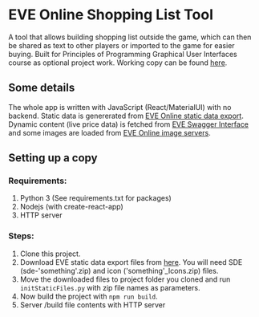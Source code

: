 # EVE Online Shopping List Tool
A tool that allows building shopping list outside the game, which can then be shared as text to other players or imported to the game for easier buying. Built for Principles of Programming Graphical User Interfaces course as optional project work. Working copy can be found [here](http://oikeetvastaukset.ddns.net:80/ReactTestspace/Project/).

## Some details
The whole app is written with JavaScript (React/MaterialUI) with no backend. Static data is genererated from [EVE Online static data export](https://developers.eveonline.com/resource/resources). Dynamic content (live price data) is fetched from [EVE Swagger Interface](https://esi.evetech.net/ui) and some images are loaded from [EVE Online image servers](https://image.eveonline.com/).

## Setting up a copy
### Requirements:
1. Python 3 (See requirements.txt for packages)
2. Nodejs (with create-react-app)
3. HTTP server

### Steps:
1. Clone this project.
2. Download EVE static data export files from [here](https://developers.eveonline.com/resource/resources). You will need SDE (sde-'something'.zip) and icon ('something'_Icons.zip) files.
3. Move the downloaded files to project folder you cloned and run `initStaticFiles.py` with zip file names as parameters.
4. Now build the project with  `npm run build`.
5. Server /build file contents with HTTP server